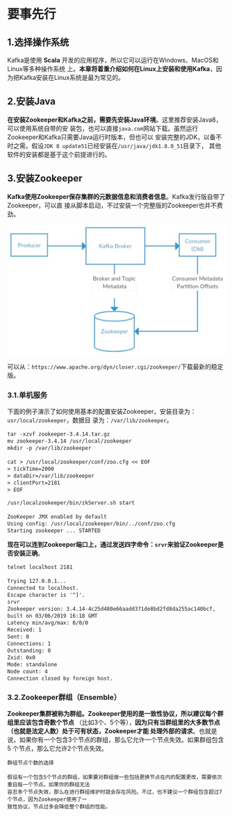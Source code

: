 要事先行
================================================================================
## 1.选择操作系统
Kafka是使用 **Scala** 开发的应用程序，所以它可以运行在Windows、MacOS和Linux等多种操作系统
上。**本章将着重介绍如何在Linux上安装和使用Kafka**，因为把Kafka安装在Linux系统是最为常见的。

## 2.安装Java
**在安装Zookeeper和Kafka之前，需要先安装Java环境**。这里推荐安装Java8，可以使用系统自带的安
装包，也可以直接`java.com`网站下载。虽然运行Zookeeper和Kafka只需要Java运行时版本，但也可以
安装完整的JDK，以备不时之需。假设`JDK 8 update51`已经安装在`/usr/java/jdk1.8.0_51`目录下，
其他软件的安装都是基于这个前提进行的。

## 3.安装Zookeeper
**Kafka使用Zookeeper保存集群的元数据信息和消费者信息**。Kafka发行版自带了Zookeeper，可以直
接从脚本启动，不过安装一个完整版的Zookeeper也并不费劲。

![Kafka与Zookeeper](img/1.jpg)

可以从：`https://www.apache.org/dyn/closer.cgi/zookeeper/`下载最新的稳定版。

### 3.1.单机服务
下面的例子演示了如何使用基本的配置安装Zookeeper，安装目录为：`usr/local/zookeeper`，数据目
录为：`/var/lib/zookeeper`。
```shell
tar -xzvf zookeeper-3.4.14.tar.gz
mv zookeeper-3.4.14 /usr/local/zookeeper
mkdir -p /var/lib/zookeeper

cat > /usr/local/zookeeper/conf/zoo.cfg << EOF
> tickTime=2000
> dataDir=/var/lib/zookeeper
> clientPort=2181
> EOF
```
```shell
/usr/localzookeeper/bin/zkServer.sh start

ZooKeeper JMX enabled by default
Using config: /usr/local/zookeeper/bin/../conf/zoo.cfg
Starting zookeeper ... STARTED
```
**现在可以连到Zookeeper端口上，通过发送四字命令：`srvr`来验证Zookeeper是否安装正确**。
```shell
telnet localhost 2181

Trying 127.0.0.1...
Connected to localhost.
Escape character is '^]'.
srvr
Zookeeper version: 3.4.14-4c25d480e66aadd371de8bd2fd8da255ac140bcf, built on 03/06/2019 16:18 GMT
Latency min/avg/max: 0/0/0
Received: 1
Sent: 0
Connections: 1
Outstanding: 0
Zxid: 0x0
Mode: standalone
Node count: 4
Connection closed by foreign host.
```

### 3.2.Zookeeper群组（Ensemble）
**Zookeeper集群被称为群组。Zookeeper使用的是一致性协议，所以建议每个群组里应该包含奇数个节点**
（比如3个、5个等），**因为只有当群组里的大多数节点（也就是法定人数）处于可有状态，Zookeeper才能
处理外部的请求**。也就是说，如果你有一个包含3个节点的群组，那么它允许一个节点失效。如果群组包含5
个节点，那么它允许2个节点失效。
```
群组节点个数的选择

假设有一个包含5个节点的群组，如果要对群组做一些包括更换节点在内的配置更改，需要依次重启每一个节点。如果你的群组无法
容忍多个节点失效，那么在进行群组维护时就会存在风险。不过，也不建议一个群组包含超过7个节点，因为Zookeeper使用了一
致性协议，节点过多会降低整个群组的性能。
```